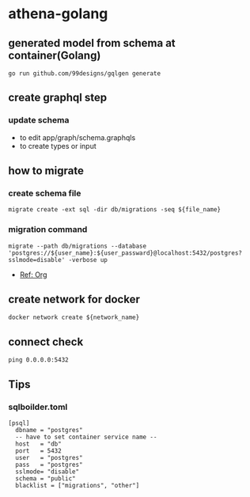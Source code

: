# athena-golang

## generated model from schema at container(Golang)
```
go run github.com/99designs/gqlgen generate
```

## create graphql step
### update schema
- to edit app/graph/schema.graphqls
- to create types or input

## how to migrate
### create schema file
```
migrate create -ext sql -dir db/migrations -seq ${file_name}
```

### migration command
```
migrate --path db/migrations --database 'postgres://${user_name}:${user_passward}@localhost:5432/postgres?sslmode=disable' -verbose up
```
- [Ref: Org](https://github.com/golang-migrate/migrate/blob/master/database/postgres/TUTORIAL.md)


## create network for docker
```
docker network create ${network_name}
```

## connect check
```
ping 0.0.0.0:5432
```

## Tips
### sqlboilder.toml
```
[psql]
  dbname = "postgres"
  -- have to set container service name --
  host   = "db"
  port   = 5432
  user   = "postgres"
  pass   = "postgres"
  sslmode= "disable"
  schema = "public"
  blacklist = ["migrations", "other"]
```